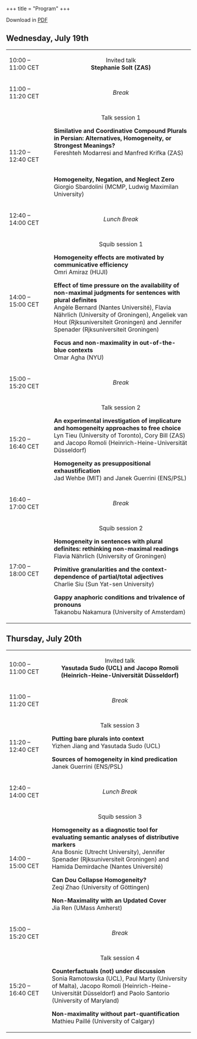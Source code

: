 +++
title = "Program"
+++


<style>
.content .firstcol {
  vertical-align: middle;
  text-align: center;
}
.CellHeader {
  text-align: center;
}
.break {
  text-align: center;
  font-style: italic;
}
.talktitle {
    font-weight: bold;
}
.invited {
    text-align: center;
}
</style>

Download in [PDF](../schedule.pdf)

<h2>Wednesday, July 19th</h2>


<table border="0" cellspacing="0" cellpadding="0" class="Table">
    <tr>
        <td style="width:20%; " class="firstcol">
            10:00 – 11:00 CET
        </td>
        <td style="text-align:left;width:0.0618in; " class="Table_cell">
            <p class="CellHeader"> </p>
        </td>
        <td style="text-align:left;width:5.1944in; " class="Table_cell">
            <p class="invited">
              Invited talk<br>
              <strong>Stephanie Solt (ZAS)</strong>
            </p>
        </td>
    </tr>
    <tr>
        <td style="width:20%; " class="firstcol">
            <p class="P7">11:00 – 11:20 CET</p>
        </td>
        <td style="text-align:left;width:0.0618in; " class="Table_cell">
            <p class="P9"> </p>
        </td>
        <td style="text-align:left;width:5.1944in; " class="Table_cell">
            <p class="break">Break</p>
        </td>
    </tr>
    <tr>
        <td style="width:20%;" class="firstcol">
            11:20 – 12:40 CET
        </td>
        <td style="text-align:left;width:0.0618in; " class="Table_cell">
            <p class="CellHeader"> </p>
        </td>
        <td style="text-align:left;width:5.1944in; " class="Table_cell">
            <p class="CellHeader">Talk session 1</p>
            <p class="P13">
            <span class="talktitle">Similative and Coordinative Compound Plurals in Persian: Alternatives, Homogeneity, or Strongest Meanings?</span><br>
            Fereshteh Modarresi <span class="T4">and</span> Manfred Krifka <span class="T4">(ZAS)</span>
            </p>
            <p class="P16"> </p>
            <p>
            <span class="talktitle">Homogeneity, Negation, and Neglect Zero</span><br>
            Giorgio Sbardolini <span class="T4">(MCMP, Ludwig Maximilan University)</span>
            </p>
        </td>
    </tr>
    <tr>
        <td style="width:20%; " class="firstcol">
            <p class="P7">12:40 – 14:00 CET</p>
        </td>
        <td style="text-align:left;width:0.0618in; " class="Table_cell">
            <p class="P9"> </p>
        </td>
        <td style="text-align:left;width:5.1944in; " class="Table_cell">
            <p class="break">Lunch Break</p>
        </td>
    </tr>
    <tr>
        <td style="width:20%; " class="firstcol">
            <p class="P7">14:00 – 15:00 CET</p>
        </td>
        <td style="text-align:left;width:0.0618in; " class="Table_cell">
            <p class="CellHeader"> </p>
        </td>
        <td style="text-align:left;width:5.1944in; " class="Table_cell">
            <p class="CellHeader">Squib session 1</p>
            <p>
            <span class="talktitle">Homogeneity effects are motivated by communicative efficiency</span><br>
            Omri Amiraz (HUJI)
            </p>
            <p>
            <span class="talktitle">Effect of time pressure on the availability of non-maximal judgments for sentences with plural definites</span><br>
            Angèle Bernard (Nantes Université), Flavia Nährlich (University of Groningen), Angeliek van Hout (Rjksuniversiteit Groningen) and Jennifer Spenader (Rjksuniversiteit Groningen)
            </p>
            <p>
            <span class="talktitle">Focus and non-maximality in out-of-the-blue contexts</span><br>
            Omar Agha (NYU)
            </p>
        </td>
    </tr>
    <tr>
        <td style="width:20%; " class="firstcol">
            <p class="P7">15:00 – 15:20 CET</p>
        </td>
        <td style="text-align:left;width:0.0618in; " class="Table_cell">
            <p class="P9"> </p>
        </td>
        <td style="text-align:left;width:5.1944in; " class="Table_cell">
            <p class="break">Break</p>
        </td>
    </tr>
    <tr>
        <td style="width:20%; " class="firstcol">
            <p class="P7">15:20 – 16:40 CET</p>
        </td>
        <td style="text-align:left;width:0.0618in; " class="Table_cell">
            <p class="CellHeader"> </p>
        </td>
        <td style="text-align:left;width:5.1944in; " class="Table_cell">
            <p class="CellHeader">Talk session 2</p>
            <p>
            <span class="talktitle">An experimental investigation of implicature and homogeneity approaches to free choice</span><br>
            Lyn Tieu (University of Toronto), Cory Bill (ZAS) and Jacopo Romoli (Heinrich-Heine-Universität Düsseldorf)
            </p>
            <p>
            <span class="talktitle">Homogeneity as presuppositional exhaustification</span><br>
            Jad Wehbe (MIT) and Janek Guerrini (ENS/PSL)
            </p>
        </td>
    </tr>
    <tr>
        <td style="width:20%; " class="firstcol">
            <p class="P7">16:40 – 17:00 CET</p>
        </td>
        <td style="text-align:left;width:0.0618in; " class="Table_cell">
            <p class="P11"> </p>
        </td>
        <td style="text-align:left;width:5.1944in; " class="Table_cell">
            <p class="break">Break</p>
        </td>
    </tr>
    <tr>
        <td style="width:20%; " class="firstcol">
            <p class="P3">17:00 – 18:00 CET</p>
        </td>
        <td style="text-align:left;width:0.0618in; " class="Table_cell">
            <p class="CellHeader"> </p>
        </td>
        <td style="text-align:left;width:5.1944in; " class="Table_cell">
            <p class="CellHeader">Squib session 2</p>
            <p><span class="talktitle">Homogeneity in sentences with plural definites: rethinking non-maximal readings</span><br>
            Flavia Nährlich<span class="T2"> </span><span class="T3">(University of Groningen)</span>
            </p>
            <p><span class="talktitle">Primitive granularities and the context-dependence of partial/total adjectives</span><br>
            <span class="T1">Charlie Siu </span><span class="T4">(</span>Sun Yat-sen University<span class="T4">)</span>
            </p>
            <p>
            <span class="talktitle">Gappy anaphoric conditions and trivalence of pronouns</span><br>
            Takanobu Nakamura <span class="T4">(University of Amsterdam)</span>
            </p>
        </td>
    </tr>
</table>
<h2>Thursday, July 20th</h2>
<table border="0" cellspacing="0" cellpadding="0" class="Table">
    <tr>
        <td style="width:1.375in;" class="firstcol">
            <p class="P8">10:00 – 11:00 CET</p>
        </td>
        <td style="text-align:left;width:5.3181in; " class="Table_cell">
            <p class="invited">
                Invited talk<br>
                <strong>Yasutada Sudo <span class="T4">(UCL) </span>and Jacopo Romoli <span class="T3">(</span>Heinrich-Heine-Universität Düsseldorf<span class="T4">)</span></strong>
            </p>
        </td>
    </tr>
    <tr>
        <td style="width:1.375in;" class="firstcol">
            <p class="P8">11:00 – 11:20 CET</p>
        </td>
        <td style="text-align:left;width:5.3181in; " class="Table_cell">
            <p class="break">Break</p>
        </td>
    </tr>
    <tr>
        <td style="width:1.375in;" class="firstcol">
            <p class="P8">11:20 – 12:40 CET</p>
        </td>
        <td style="text-align:left;width:5.3181in; " class="Table_cell">
            <p class="CellHeader">Talk session <span class="T7">3</span></p>
            <p class="P13">
            <span class="talktitle">Putting bare plurals into context</span><br>
            Yizhen Jiang and Yasutada Sudo <span class="T4">(UCL)</span>
            </p>
            <p>
            <span class="talktitle">Sources of homogeneity in kind predication</span><br>
            Janek Guerrini <span class="T4">(ENS/PSL)</span>
            </p>
        </td>
    </tr>
    <tr>
        <td style="width:1.375in;" class="firstcol">
            <p class="P8">12:40 – 14:00 CET</p>
        </td>
        <td style="text-align:left;width:5.3181in; " class="Table_cell">
            <p class="break">Lunch Break</p>
        </td>
    </tr>
    <tr>
        <td style="width:1.375in;" class="firstcol">
            <p class="P8">14:00 – 15:00 CET</p>
        </td>
        <td style="text-align:left;width:5.3181in; " class="Table_cell">
            <p class="CellHeader">Squib session <span class="T1">3</span></p>
            <p class="P13">
            <span class="talktitle">Homogeneity as a diagnostic tool for evaluating semantic analyses of distributive markers</span><br>
            <span class="T2">Ana Bosnic </span><span class="T3">(Utrecht University)</span><span class="T2">, Jennifer Spenader </span><span class="T3">(</span>Rjksuniversiteit Groningen<span class="T4">)</span><span class="T2"> and Hamida Demirdache </span><span class="T3">(Nantes Université)</span>
            </p>
            <p class="P13">
            <span class="talktitle">Can Dou Collapse Homogeneity?</span><br>
            Zeqi Zhao <span class="T4">(University of G</span><span class="T5">öttingen)</span>
            </p>
            <p class="P13">
            <span class="talktitle">Non-Maximality with an Updated Cover</span><br>
            Jia Ren <span class="T4">(UMass Amherst)</span>
            </p>
        </td>
    </tr>
    <tr>
        <td style="width:1.375in;" class="firstcol">
            <p class="P8">15:00 – 15:20 CET</p>
        </td>
        <td style="text-align:left;width:5.3181in; " class="Table_cell">
            <p class="break">Break</p>
        </td>
    </tr>
    <tr>
        <td style="width:1.375in;" class="firstcol">
            <p class="P8">15:20 – 16:40 CET</p>
        </td>
        <td style="text-align:left;width:5.3181in; " class="Table_cell">
            <p class="CellHeader">Talk session <span class="T1">4</span></p>
            <p>
            <span class="talktitle">Counterfactuals (not) under discussion</span class="talktitle"><br>
            Sonia Ramotowska <span class="T4">(UCL)</span>, Paul Marty <span class="T4">(University of Malta)</span>, Jacopo Romoli <span class="T4">(</span><span class="T1">Heinrich-Heine-Universität Düsseldorf</span><span class="T4">)</span> and Paolo Santorio <span class="T4">(</span><span class="T6">University of Maryland</span><span class="T4">)</span>
            </p>
            <p>
            <span class="talktitle">Non-maximality without part-quantification</span><br>
            Mathieu Paillé <span class="T6">(University of Calgary)</span>
            </p>
        </td>
    </tr>
</table>

